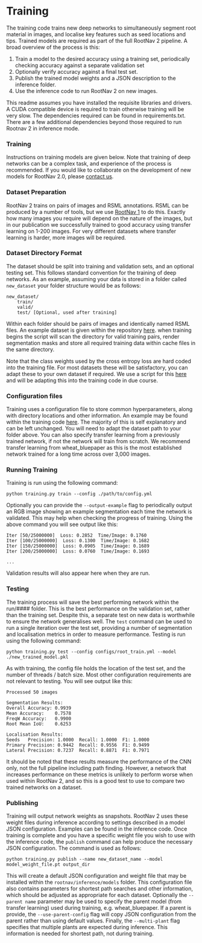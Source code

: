 # Training
The training code trains new deep networks to simultaneously segment root material in images, and localise key features such as seed locations and tips. Trained models are required as part of the full RootNav 2 pipeline. A broad overview of the process is this:

1. Train a model to the desired accuracy using a training set, periodically checking accuracy against a separate validation set
2. Optionally verify accuracy against a final test set.
3. Publish the trained model weights and a JSON description to the inference folder.
4. Use the inference code to run RootNav 2 on new images.

This readme assumes you have installed the requisite libraries and drivers. A CUDA compatible device is required to train otherwise training will be very slow. The dependencies required can be found in requirements.txt. There are a few additional dependencies beyond those required to run Rootnav 2 in inference mode.

### Training
Instructions on training models are given below. Note that training of deep networks can be a complex task, and experience of the process is recommended. If you would like to collaborate on the development of new models for RootNav 2.0, please [contact us](https://github.com/robail-yasrab/RootNav-2.0#contact).
### Dataset Preparation
RootNav 2 trains on pairs of images and RSML annotations. RSML can be produced by a number of tools, but we use [RootNav 1](https://sourceforge.net/projects/rootnav/) to do this. Exactly how many images you require will depend on the nature of the images, but in our publication we successfully trained to good accuracy using transfer learning on 1-200 images. For very different datasets where transfer learning is harder, more images will be required.
### Dataset Directory Format
The dataset should be split into training and validation sets, and an optional testing set. This follows standard convention for the training of deep networks. As an example, assuming your data is stored in a folder called `new_dataset` your folder structure would be as follows:
```
new_dataset/
    train/
    valid/
    test/ [Optional, used after training]
```

Within each folder should be pairs of images and identically named RSML files. An example dataset is given within the repository [here](https://github.com/robail-yasrab/RootNav-2.0/tree/master/training/OSR_Root_dataset). when training begins the script will scan the directory for valid training pairs, render segmentation masks and store all required training data within cache files in the same directory.

Note that the class weights used by the cross entropy loss are hard coded into the training file. For most datasets these will be satisfactory, you can adapt these to your own dataset if required. We use a script for this [here](https://github.com/robail-yasrab/dataset_weights) and will be adapting this into the training code in due course.

### Configuration files
Training uses a configuration file to store common hyperparameters, along with directory locations and other information. An example may be found within the training code [here](https://github.com/robail-yasrab/RootNav-2.0/tree/master/training/configs). The majority of this is self explanatory and can be left unchanged. You will need to adapt the dataset path to your folder above. You can also specify transfer learning from a previously trained network, if not the network will train from scratch. We recommend transfer learning from wheat_bluepaper as this is the most established network trained for a long time across over 3,000 images.
### Running Training
Training is run using the following command:
```
python training.py train --config ./path/to/config.yml
```
Optionally you can provide the `--output-example` flag to periodically output an RGB image showing an example segmentation each time the network is validated. This may help when checking the progress of training. Using the above command you will see output like this:
```
Iter [50/25000000]  Loss: 0.2852  Time/Image: 0.1760
Iter [100/25000000]  Loss: 0.1300  Time/Image: 0.1682
Iter [150/25000000]  Loss: 0.0905  Time/Image: 0.1689
Iter [200/25000000]  Loss: 0.0760  Time/Image: 0.1693

...
```
Validation results will also appear here when they are run.
### Testing
The training process will save the best performing network within the run/#### folder. This is the best performance on the validation set, rather than the training set. Despite this, a separate test on new data is worthwhile to ensure the network generalises well. The `test` command can be used to run a single iteration over the test set, providing a number of segmentation and localisation metrics in order to measure performance. Testing is run using the following command:
```
python training.py test --config configs/root_train.yml --model ./new_trained_model.pkl
```
As with training, the config file holds the location of the test set, and the number of threads / batch size. Most other configuration requirements are not relevant to testing. You will see output like this:
```
Processed 50 images

Segmentation Results:
Overall Accuracy: 0.9939
Mean Accuracy:    0.7578
FreqW Accuracy:   0.9900
Root Mean IoU:    0.6253

Localisation Results:
Seeds   Precision: 1.0000  Recall: 1.0000  F1: 1.0000
Primary Precision: 0.9442  Recall: 0.9556  F1: 0.9499
Lateral Precision: 0.7237  Recall: 0.8871  F1: 0.7971
```
It should be noted that these results measure the performance of the CNN only, not the full pipeline including path finding. However, a network that increases performance on these metrics is unlikely to perform worse when used within RootNav 2, and so this is a good test to use to compare two trained networks on a dataset.
### Publishing
Training will output network weights as snapshots. RootNav 2 uses these weight files during inference according to settings described in a model JSON configuration. Examples can be found in the inference code. Once training is complete and you have a specific weight file you wish to use with the inference code, the `publish` command can help produce the necessary JSON configuration. The command is used as follows:

```
python training.py publish --name new_dataset_name --model model_weight_file.pt output_dir
```
This will create a default JSON configuration and weight file that may be installed within the `rootnav/inference/models` folder. This configuration file also contains parameters for shortest path searches and other information, which should be adjusted as appropriate for each dataset. Optionally the `--parent name` parameter may be used to specify the parent model (from transfer learning) used during training, e.g. wheat_bluepaper. If a parent is provide, the `--use-parent-config` flag will copy JSON configuration from the parent rather than using default values. Finally, the `--multi-plant` flag specifies that multiple plants are expected during inference. This information is needed for shortest path, not during training.
